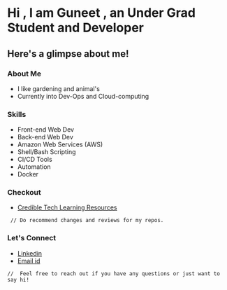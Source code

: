 
# Hi , I am Guneet , an Under Grad Student and Developer


<!--
**IamGuneet/IamGuneet** is a ✨ _special_ ✨ repository because its `README.md` (this file) appears on your GitHub profile.

Here are some ideas to get you started:
-->
## Here's a glimpse about me!

### About Me
- I like gardening and animal's 
-  Currently into Dev-Ops and Cloud-computing
  

### Skills
- Front-end Web Dev
- Back-end Web Dev
- Amazon Web Services (AWS)
- Shell/Bash Scripting
- CI/CD Tools
- Automation
- Docker

### Checkout 
- [Credible Tech Learning Resources](https://github.com/IamGuneet/Creadible-Tech-Resources)
```
 // Do recommend changes and reviews for my repos.
```
### Let's Connect
- [Linkedin](https://www.linkedin.com/in/guneet-singh-941278229/)
- [Email id](guneet.singh0422@gmail.com)

```
//  Feel free to reach out if you have any questions or just want to say hi! 
```
